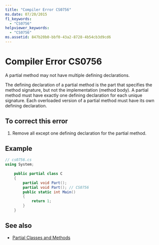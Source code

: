 ```yaml
---
title: "Compiler Error CS0756"
ms.date: 07/20/2015
f1_keywords: 
  - "CS0756"
helpviewer_keywords: 
  - "CS0756"
ms.assetid: 847b20b0-bbf0-43a2-8728-4b54cb3d9cd6
---
```

# Compiler Error CS0756
A partial method may not have multiple defining declarations.  
  
 The defining declaration of a partial method is the part that specifies the method signature, but not the implementation (method body). A partial method must have exactly one defining declaration for each unique signature. Each overloaded version of a partial method must have its own defining declaration.  
  
## To correct this error  
  
1. Remove all except one defining declaration for the partial method.  
  
## Example  
  
```csharp  
// cs0756.cs  
using System;  
  
    public partial class C  
    {  
        partial void Part();  
        partial void Part(); // CS0756  
        public static int Main()  
        {  
            return 1;  
        }  
    }  
```  
  
## See also

- [Partial Classes and Methods](../programming-guide/classes-and-structs/partial-classes-and-methods.md)
